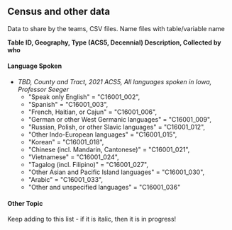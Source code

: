## Census and other data
Data to share by the teams, CSV files.  Name files with table/variable name


**Table ID, Geography, Type (ACS5, Decennial) Description, Collected by who**


#### Language Spoken
- *TBD, County and Tract, 2021 ACS5, All languages spoken in Iowa, Professor Seeger*
  - "Speak only English" = "C16001_002",
  - "Spanish" = "C16001_003", 
  - "French, Haitian, or Cajun" = "C16001_006", 
  - "German or other West Germanic languages" = "C16001_009", 
  - "Russian, Polish, or other Slavic languages" = "C16001_012",
  - "Other Indo-European languages" = "C16001_015",
  - "Korean" = "C16001_018",
  - "Chinese (incl. Mandarin, Cantonese)" = "C16001_021",
  - "Vietnamese" = "C16001_024",
  - "Tagalog (incl. Filipino)" = "C16001_027", 
  - "Other Asian and Pacific Island languages" = "C16001_030",
  - "Arabic" = "C16001_033",
  - "Other and unspecified languages" = "C16001_036"


#### Other Topic


Keep adding to this list  - if it is italic, then it is in progress!
